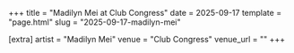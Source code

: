 +++
title = "Madilyn Mei at Club Congress"
date = 2025-09-17
template = "page.html"
slug = "2025-09-17-madilyn-mei"

[extra]
artist = "Madilyn Mei"
venue = "Club Congress"
venue_url = ""
+++

